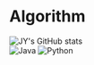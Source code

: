 # Algorithm
![JY's GitHub stats](https://github-readme-stats.vercel.app/api?username=jung-yeon&show_icons=true&theme=radical)<br>
![Java](https://img.shields.io/badge/Java-007396.svg?&style=for-the-badge&logo=Java&logoColor=white)
![Python](https://img.shields.io/badge/Python-3776AB.svg?&style=for-the-badge&logo=Python&logoColor=blue)

